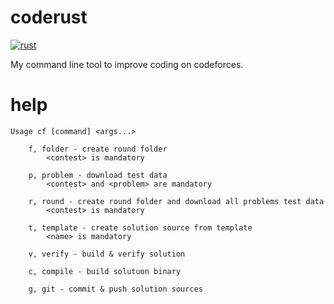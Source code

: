 # coderust

[![rust](https://github.com/proydakov/coderust/actions/workflows/rust.yml/badge.svg)](https://github.com/proydakov/coderust/actions/workflows/rust.yml)

My command line tool to improve coding on codeforces.

# help

    Usage cf [command] <args...>

        f, folder - create round folder
            <contest> is mandatory

        p, problem - download test data
            <contest> and <problem> are mandatory

        r, round - create round folder and download all problems test data
            <contest> is mandatory

        t, template - create solution source from template
            <name> is mandatory

        v, verify - build & verify solution

        c, compile - build solutuon binary

        g, git - commit & push solution sources

